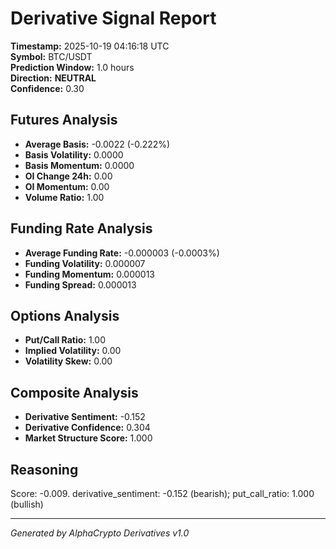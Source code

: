 # Derivative Signal Report

**Timestamp:** 2025-10-19 04:16:18 UTC  
**Symbol:** BTC/USDT  
**Prediction Window:** 1.0 hours  
**Direction:** **NEUTRAL**  
**Confidence:** 0.30

## Futures Analysis
- **Average Basis:** -0.0022 (-0.222%)
- **Basis Volatility:** 0.0000
- **Basis Momentum:** 0.0000
- **OI Change 24h:** 0.00
- **OI Momentum:** 0.00
- **Volume Ratio:** 1.00

## Funding Rate Analysis
- **Average Funding Rate:** -0.000003 (-0.0003%)
- **Funding Volatility:** 0.000007
- **Funding Momentum:** 0.000013
- **Funding Spread:** 0.000013

## Options Analysis
- **Put/Call Ratio:** 1.00
- **Implied Volatility:** 0.00
- **Volatility Skew:** 0.00

## Composite Analysis
- **Derivative Sentiment:** -0.152
- **Derivative Confidence:** 0.304
- **Market Structure Score:** 1.000

## Reasoning
Score: -0.009. derivative_sentiment: -0.152 (bearish); put_call_ratio: 1.000 (bullish)

---
*Generated by AlphaCrypto Derivatives v1.0*

